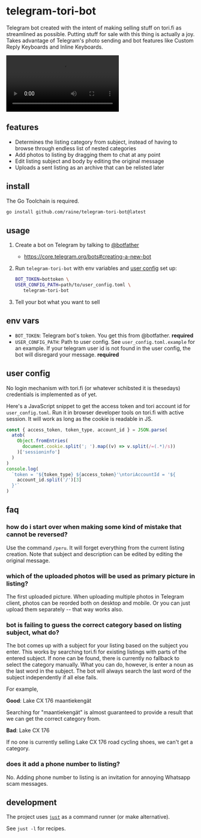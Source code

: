 # telegram-tori-bot

Telegram bot created with the intent of making selling stuff on tori.fi as
streamlined as possible. Putting stuff for sale with this thing is actually a
joy. Takes advantage of Telegram's photo sending and bot features like Custom
Reply Keyboards and Inline Keyboards.

<video src="https://user-images.githubusercontent.com/11027/161634069-6462e726-bfe6-4340-8bec-1ae41a21ae6c.mp4"></video>

## features

- Determines the listing category from subject, instead of having to browse
  through endless list of nested categories
- Add photos to listing by dragging them to chat at any point
- Edit listing subject and body by editing the original message
- Uploads a sent listing as an archive that can be relisted later

## install

The Go Toolchain is required.

```sh
go install github.com/raine/telegram-tori-bot@latest
```

## usage

1. Create a bot on Telegram by talking to [@botfather](https://t.me/botfather)
   - https://core.telegram.org/bots#creating-a-new-bot
2. Run `telegram-tori-bot` with env variables and [user config](#env-vars) set
   up:

   ```sh
   BOT_TOKEN=bottoken \
   USER_CONFIG_PATH=path/to/user_config.toml \
      telegram-tori-bot
   ```

3. Tell your bot what you want to sell

## env vars

- `BOT_TOKEN`: Telegram bot's token. You get this from @botfather. **required**
- `USER_CONFIG_PATH`: Path to user config. See `user_config.toml.example` for an
  example. If your telegram user id is not found in the user config, the bot
  will disregard your message. **required**

## user config

No login mechanism with tori.fi (or whatever schibsted it is thesedays)
credentials is implemented as of yet.

Here's a JavaScript snippet to get the access token and tori account id for
`user_config.toml`. Run it in browser developer tools on tori.fi with active
session. It will work as long as the cookie is readable in JS.

```js
const { access_token, token_type, account_id } = JSON.parse(
  atob(
    Object.fromEntries(
      document.cookie.split('; ').map((v) => v.split(/=(.*)/s))
    )['sessioninfo']
  )
)
console.log(
  `token = '${token_type} ${access_token}'\ntoriAccountId = '${
    account_id.split('/')[3]
  }'`
)
```

## faq

### how do i start over when making some kind of mistake that cannot be reversed?

Use the command `/peru`. It will forget everything from the current listing
creation. Note that subject and description can be edited by editing the
original message.

### which of the uploaded photos will be used as primary picture in listing?

The first uploaded picture. When uploading multiple photos in Telegram client,
photos can be reorded both on desktop and mobile. Or you can just upload them
separately -- that way works also.

### bot is failing to guess the correct category based on listing subject, what do?

The bot comes up with a subject for your listing based on the subject you enter.
This works by searching tori.fi for existing listings with parts of the entered
subject. If none can be found, there is currently no fallback to select the
category manually. What you can do, however, is enter a noun as the last word in
the subject. The bot will always search the last word of the subject
independently if all else fails.

For example,

**Good**: Lake CX 176 maantiekengät

Searching for "maantiekengät" is almost guaranteed to provide a result that we
can get the correct category from.

**Bad**: Lake CX 176

If no one is currently selling Lake CX 176 road cycling shoes, we can't get a
category.

### does it add a phone number to listing?

No. Adding phone number to listing is an invitation for annoying Whatsapp scam
messages.

## development

The project uses [`just`](https://github.com/casey/just) as a command runner (or
make alternative).

See `just -l` for recipes.
